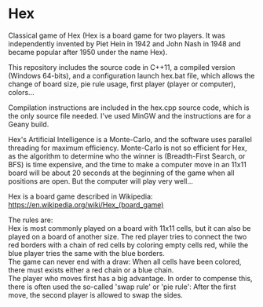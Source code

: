 # Hex
Classical game of Hex (Hex is a board game for two players. It was independently invented by Piet Hein in 1942 and John Nash in 1948 and became popular after 1950 under the name Hex).

This repository includes the source code in C++11, a compiled version (Windows 64-bits), and a configuration launch hex.bat file, which allows the change of board size, pie rule usage, first player (player or computer), colors...

Compilation instructions are included in the hex.cpp source code, which is the only source file needed. I've used MinGW and the instructions are for a Geany build.

Hex's Artificial Intelligence is a Monte-Carlo, and the software uses parallel threading for maximum efficiency. Monte-Carlo is not so efficient for Hex, as the algorithm to determine who the winner is (Breadth-First Search, or BFS) is time expensive, and the time to make a computer move in an 11x11 board will be about 20 seconds at the beginning of the game when all positions are open. But the computer will play very well...

Hex is a board game described in Wikipedia:<br>
https://en.wikipedia.org/wiki/Hex_(board_game)

The rules are:<br>
Hex is most commonly played on a board with 11x11 cells, but it can also be played on a board of another size. The red player tries to connect the two red borders with a chain of red cells by coloring empty cells red, while the blue player tries the same with the blue borders.<br>
The game can never end with a draw: When all cells have been colored, there must exists either a red chain or a blue chain.<br>
The player who moves first has a big advantage. In order to compense this, there is often used the so-called 'swap rule' or 'pie rule': After the first move, the second player is allowed to swap the sides.
